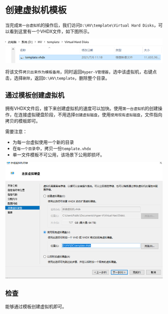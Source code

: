 # 创建虚拟机模板

当完成`第一台虚拟机`的操作后，我们访问`D:\HV\template\Virtual Hard Disks`，可以看到这里有一个VHDX文件，如下图所示。

![image](.gitbook/assets/20210706113258.png)

将该文件`拷贝出来作为模板备用`，同时返回`Hyper-V管理器`，选中该虚拟机，右键点击，选择`删除`，返回`D:\HV\template`，删除整个目录。

## 通过模板创建虚拟机

拥有VHDX文件后，接下来创建虚拟机的速度可以加快。使用`第一台虚拟机`的创建操作，在连接虚拟硬盘阶段，不用选择`创建虚拟磁盘`，使用`使用现有虚拟磁盘`，文件指向拷贝的模板即可。

需要注意：

- 为每一台虚拟使用一个新的目录
- 在`每一个目录`中，拷贝一份`template.vhdx`
- 单一文件模板不可公用，该场景下公用即损坏。

![image](.gitbook/assets/20210706114233.png)

## 检查

能够通过模板创建虚拟机即可。

